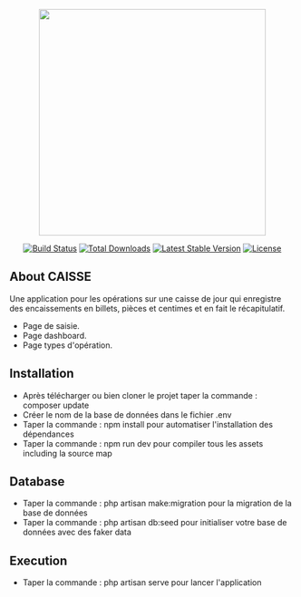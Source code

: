 <p align="center"><a href="https://laravel.com" target="_blank"><img src="https://raw.githubusercontent.com/laravel/art/master/logo-lockup/5%20SVG/2%20CMYK/1%20Full%20Color/laravel-logolockup-cmyk-red.svg" width="400"></a></p>

<p align="center">
<a href="https://travis-ci.org/laravel/framework"><img src="https://travis-ci.org/laravel/framework.svg" alt="Build Status"></a>
<a href="https://packagist.org/packages/laravel/framework"><img src="https://img.shields.io/packagist/dt/laravel/framework" alt="Total Downloads"></a>
<a href="https://packagist.org/packages/laravel/framework"><img src="https://img.shields.io/packagist/v/laravel/framework" alt="Latest Stable Version"></a>
<a href="https://packagist.org/packages/laravel/framework"><img src="https://img.shields.io/packagist/l/laravel/framework" alt="License"></a>
</p>

## About CAISSE

Une application pour les opérations sur une caisse de jour qui enregistre des encaissements en billets, pièces et centimes et en fait le récapitulatif.

- Page de saisie.
- Page dashboard.
- Page types d'opération.

## Installation 

- Après télécharger ou bien cloner le projet taper la commande : composer update
- Créer le nom de la base de données dans le fichier .env
- Taper la commande : npm install pour automatiser l'installation des dépendances
- Taper la commande : npm run dev pour compiler tous les assets including la source map


## Database

- Taper la commande : php artisan make:migration pour la migration de la base de données
- Taper la commande : php artisan db:seed pour initialiser votre base de données avec des faker data


## Execution

- Taper la commande : php artisan serve pour lancer l'application

